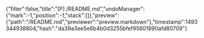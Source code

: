 {"filter":false,"title":"[P] /README.md","undoManager":{"mark":-1,"position":-1,"stack":[]},"preview":{"path":"/README.md","previewer":"preview.markdown"},"timestamp":1493344938804,"hash":"da39a3ee5e6b4b0d3255bfef95601890afd80709"}